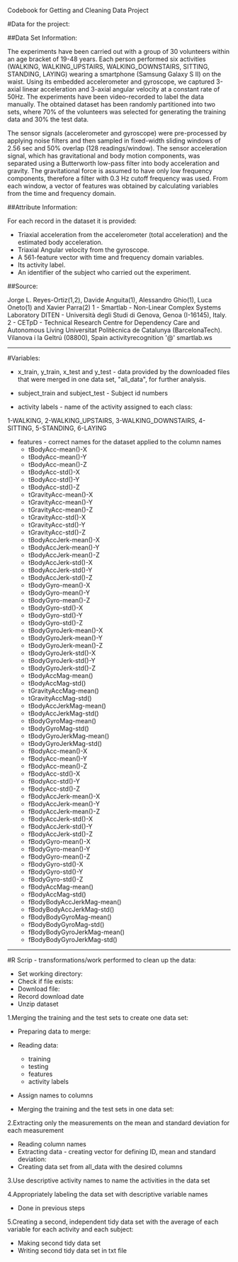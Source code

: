 Codebook for Getting and Cleaning Data Project

#Data for the project:

##Data Set Information:

The experiments have been carried out with a group of 30 volunteers within an age bracket of 19-48 years. Each person performed six 
activities (WALKING, WALKING_UPSTAIRS, WALKING_DOWNSTAIRS, SITTING, STANDING, LAYING) wearing a smartphone (Samsung Galaxy S II) on 
the waist. Using its embedded accelerometer and gyroscope, we captured 3-axial linear acceleration and 3-axial angular velocity at a 
constant rate of 50Hz. The experiments have been video-recorded to label the data manually. The obtained dataset has been randomly 
partitioned into two sets, where 70% of the volunteers was selected for generating the training data and 30% the test data. 

The sensor signals (accelerometer and gyroscope) were pre-processed by applying noise filters and then sampled in fixed-width sliding 
windows of 2.56 sec and 50% overlap (128 readings/window). The sensor acceleration signal, which has gravitational and body motion 
components, was separated using a Butterworth low-pass filter into body acceleration and gravity. The gravitational force is assumed 
to have only low frequency components, therefore a filter with 0.3 Hz cutoff frequency was used. From each window, a vector of features 
was obtained by calculating variables from the time and frequency domain.

##Attribute Information:

For each record in the dataset it is provided: 
- Triaxial acceleration from the accelerometer (total acceleration) and the estimated body acceleration. 
- Triaxial Angular velocity from the gyroscope. 
- A 561-feature vector with time and frequency domain variables. 
- Its activity label. 
- An identifier of the subject who carried out the experiment.

##Source:

Jorge L. Reyes-Ortiz(1,2), Davide Anguita(1), Alessandro Ghio(1), Luca Oneto(1) and Xavier Parra(2)
1 - Smartlab - Non-Linear Complex Systems Laboratory
DITEN - Università degli Studi di Genova, Genoa (I-16145), Italy. 
2 - CETpD - Technical Research Centre for Dependency Care and Autonomous Living
Universitat Politècnica de Catalunya (BarcelonaTech). Vilanova i la Geltrú (08800), Spain
activityrecognition '@' smartlab.ws
____

#Variables:
- x_train, y_train, x_test and y_test - data provided by the downloaded files that were merged in one data set, "all_data",
for further analysis.

- subject_train and subject_test - Subject id numbers

- activity labels - name of the activity assigned to each class: 

1-WALKING, 2-WALKING_UPSTAIRS, 3-WALKING_DOWNSTAIRS, 4-SITTING, 5-STANDING, 6-LAYING

- features - correct names for the dataset applied to the column names 
  -	tBodyAcc-mean()-X
  -	tBodyAcc-mean()-Y
  -	tBodyAcc-mean()-Z
  -	tBodyAcc-std()-X
  -	tBodyAcc-std()-Y
  -	tBodyAcc-std()-Z
  -	tGravityAcc-mean()-X
  -	tGravityAcc-mean()-Y
  -	tGravityAcc-mean()-Z
  -	tGravityAcc-std()-X
  -	tGravityAcc-std()-Y
  -	tGravityAcc-std()-Z
  -	tBodyAccJerk-mean()-X
  -	tBodyAccJerk-mean()-Y
  -	tBodyAccJerk-mean()-Z
  -	tBodyAccJerk-std()-X
  -	tBodyAccJerk-std()-Y
  -	tBodyAccJerk-std()-Z
  -	tBodyGyro-mean()-X
  -	tBodyGyro-mean()-Y
  -	tBodyGyro-mean()-Z
  -	tBodyGyro-std()-X
  -	tBodyGyro-std()-Y
  -	tBodyGyro-std()-Z
  -	tBodyGyroJerk-mean()-X
  -	tBodyGyroJerk-mean()-Y
  -	tBodyGyroJerk-mean()-Z
  -	tBodyGyroJerk-std()-X
  -	tBodyGyroJerk-std()-Y
  -	tBodyGyroJerk-std()-Z
  -	tBodyAccMag-mean()
  -	tBodyAccMag-std()
  -	tGravityAccMag-mean()
  -	tGravityAccMag-std()
  -	tBodyAccJerkMag-mean()
  -	tBodyAccJerkMag-std()
  -	tBodyGyroMag-mean()
  -	tBodyGyroMag-std()
  -	tBodyGyroJerkMag-mean()
  -	tBodyGyroJerkMag-std()
  -	fBodyAcc-mean()-X
  -	fBodyAcc-mean()-Y
  -	fBodyAcc-mean()-Z
  -	fBodyAcc-std()-X
  -	fBodyAcc-std()-Y
  -	fBodyAcc-std()-Z
  -	fBodyAccJerk-mean()-X
  -	fBodyAccJerk-mean()-Y
  -	fBodyAccJerk-mean()-Z
  -	fBodyAccJerk-std()-X
  -	fBodyAccJerk-std()-Y
  -	fBodyAccJerk-std()-Z
  -	fBodyGyro-mean()-X
  -	fBodyGyro-mean()-Y
  -	fBodyGyro-mean()-Z
  -	fBodyGyro-std()-X
  -	fBodyGyro-std()-Y
  -	fBodyGyro-std()-Z
  -	fBodyAccMag-mean()
  -	fBodyAccMag-std()
  -	fBodyBodyAccJerkMag-mean()
  -	fBodyBodyAccJerkMag-std()
  -	fBodyBodyGyroMag-mean()
  -	fBodyBodyGyroMag-std()
  -	fBodyBodyGyroJerkMag-mean()
  -	fBodyBodyGyroJerkMag-std()
____  

#R Scrip - transformations/work performed to clean up the data:

- Set working directory:
- Check if file exists:
- Download file:
- Record download date
- Unzip dataset

1.Merging the training and the test sets to create one data set:
- Preparing data to merge:
- Reading data:
  - training
  -	testing
  -	features
  -	activity labels

- Assign names to columns
- Merging the training and the test sets in one data set:

2.Extracting only the measurements on the mean and standard deviation for each measurement
- Reading column names
- Extracting data - creating vector for defining ID, mean and standard deviation:
- Creating data set from all_data with the desired columns

3.Use descriptive activity names to name the activities in the data set

4.Appropriately labeling the data set with descriptive variable names
- Done in previous steps

5.Creating a second, independent tidy data set with the average of each variable for each activity and each subject:
- Making second tidy data set
- Writing second tidy data set in txt file
